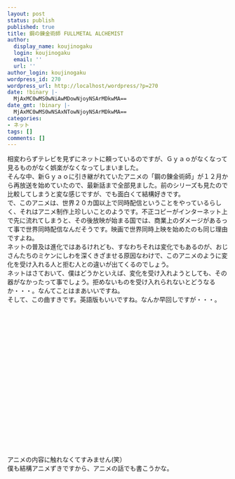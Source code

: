 ```yaml
---
layout: post
status: publish
published: true
title: 鋼の錬金術師 FULLMETAL ALCHEMIST
author:
  display_name: koujinogaku
  login: koujinogaku
  email: ''
  url: ''
author_login: koujinogaku
wordpress_id: 270
wordpress_url: http://localhost/wordpress/?p=270
date: !binary |-
  MjAxMC0wMS0wNiAwMDowNjoyNSArMDkwMA==
date_gmt: !binary |-
  MjAxMC0wMS0wNSAxNTowNjoyNSArMDkwMA==
categories:
- ネット
tags: []
comments: []
---
```

<p>相変わらずテレビを見ずにネットに頼っているのですが、Ｇｙａｏがなくなって見るものがなく娯楽がなくなってしまいました。<br />
そんな中、新Ｇｙａｏに引き継がれていたアニメの「鋼の錬金術師」が１２月から再放送を始めていたので、最新話まで全部見ました。前のシリーズも見たので比較してしまうと変な感じですが、でも面白くて結構好きです。<br />
で、このアニメは、世界２０カ国以上で同時配信ということをやっているらしく、それはアニメ制作上珍しいことのようです。不正コピーがインターネット上で先に流れてしまうと、その後放映が始まる国では、商業上のダメージがあるって事で世界同時配信なんだそうです。映画で世界同時上映を始めたのも同じ理由ですよね。<br />
ネットの普及は進化ではあるけれども、すなわちそれは変化でもあるのが、おじさんたちのミケンにしわを深くきざませる原因なわけで、このアニメのように変化を受け入れる人と拒む人との違いが出てくるのでしょう。<br />
ネットはさておいて、僕はどうかといえば、変化を受け入れようとしても、その器がなかったって事でしょう。拒めないものを受け入れられないとどうなるか・・・。なんてことはまあいいですね。<br />
そして、この曲すきです。英語版もいいですね。なんか早回しですが・・・。<br />
<object width="425" height="344"><param name="movie" value="http://www.youtube.com/v/CxHA7oGlW4s&hl=ja_JP&fs=1&"></param><param name="allowFullScreen" value="true"></param><param name="allowscriptaccess" value="always"></param><embed src="http://www.youtube.com/v/CxHA7oGlW4s&hl=ja_JP&fs=1&" type="application/x-shockwave-flash" allowscriptaccess="always" allowfullscreen="true" width="425" height="344"></embed></object><br />
アニメの内容に触れなくてすみません(笑）<br />
僕も結構アニメずきですから、アニメの話でも書こうかな。</p>
